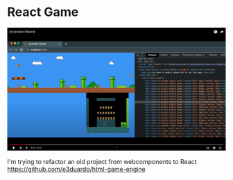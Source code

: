 # React Game

[![Watch the video](docs/video.png)](https://youtu.be/voEC1TUyIuM)

I'm trying to refactor an old project from webcomponents to React https://github.com/e3duardo/html-game-engine